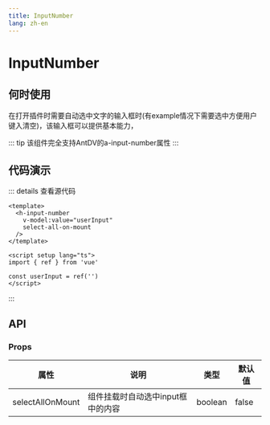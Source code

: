 ```yaml
---
title: InputNumber
lang: zh-en
---
```

# InputNumber

## 何时使用

在打开插件时需要自动选中文字的输入框时(有example情况下需要选中方便用户键入清空)，该输入框可以提供基本能力，

::: tip
该组件完全支持AntDV的a-input-number属性
:::

## 代码演示

<div>
  <h-input-number
    select-all-on-mount
    @blur="cronChange"
  />
</div>

::: details 查看源代码

```vue
<template>
  <h-input-number
    v-model:value="userInput"
    select-all-on-mount
  />
</template>

<script setup lang="ts">
import { ref } from 'vue'

const userInput = ref('')
</script>

```

:::

## API

### Props

| 属性             | 说明                              | 类型    | 默认值 |
| ---------------- | --------------------------------- | ------- | ------ |
| selectAllOnMount | 组件挂载时自动选中input框中的内容 | boolean | false  |
